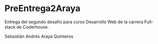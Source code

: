 # PreEntrega2Araya

Entrega del segundo desafio para curso Desarrollo Web de la carrera Full-stack de Coderhouse.

Sebastián Andrés Araya Quinteros